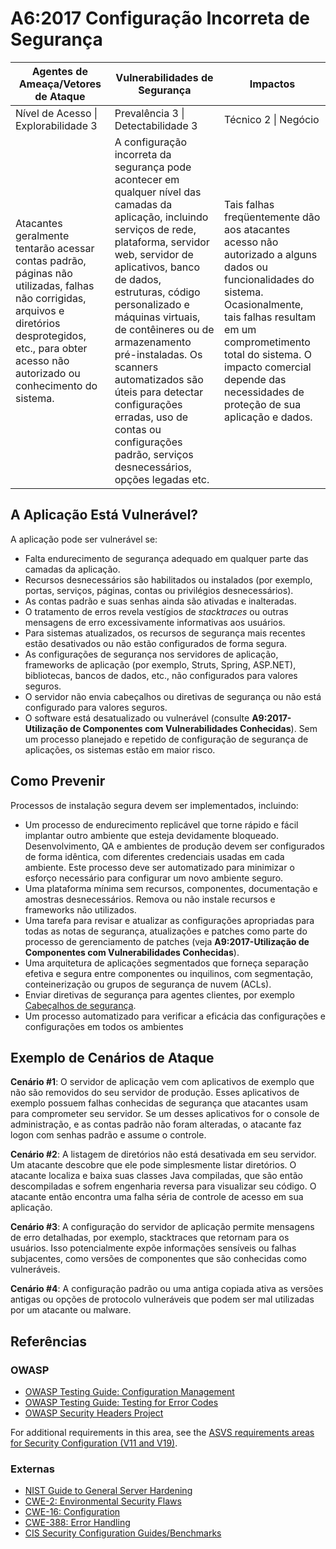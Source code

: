 # A6:2017 Configuração Incorreta de Segurança

| Agentes de Ameaça/Vetores de Ataque | Vulnerabilidades de Segurança           | Impactos               |
| -- | -- | -- |
| Nível de Acesso \| Explorabilidade 3 | Prevalência 3 \| Detectabilidade 3 | Técnico 2 \| Negócio |
| Atacantes geralmente tentarão acessar contas padrão, páginas não utilizadas, falhas não corrigidas, arquivos e diretórios desprotegidos, etc., para obter acesso não autorizado ou conhecimento do sistema. | A configuração incorreta da segurança pode acontecer em qualquer nível das camadas da aplicação, incluindo serviços de rede, plataforma, servidor web, servidor de aplicativos, banco de dados, estruturas, código personalizado e máquinas virtuais, de contêineres ou de armazenamento pré-instaladas. Os scanners automatizados são úteis para detectar configurações erradas, uso de contas ou configurações padrão, serviços desnecessários, opções legadas etc. | Tais falhas freqüentemente dão aos atacantes acesso não autorizado a alguns dados ou funcionalidades do sistema. Ocasionalmente, tais falhas resultam em um comprometimento total do sistema. O impacto comercial depende das necessidades de proteção de sua aplicação e dados. |

## A Aplicação Está Vulnerável?

A aplicação pode ser vulnerável se:
* Falta endurecimento de segurança adequado em qualquer parte das camadas da aplicação.
* Recursos desnecessários são habilitados ou instalados (por exemplo, portas, serviços, páginas, contas ou privilégios desnecessários).
* As contas padrão e suas senhas ainda são ativadas e inalteradas.
* O tratamento de erros revela vestígios de *stacktraces* ou outras mensagens de erro excessivamente informativas aos usuários.
* Para sistemas atualizados, os recursos de segurança mais recentes estão desativados ou não estão configurados de forma segura.
* As configurações de segurança nos servidores de aplicação, frameworks de aplicação (por exemplo, Struts, Spring, ASP.NET), bibliotecas, bancos de dados, etc., não configurados para valores seguros.
* O servidor não envia cabeçalhos ou diretivas de segurança ou não está configurado para valores seguros.
* O software está desatualizado ou vulnerável (consulte **A9:2017-Utilização de Componentes com Vulnerabilidades Conhecidas**). 
Sem um processo planejado e repetido de configuração de segurança de aplicações, os sistemas estão em maior risco.

## Como Prevenir

Processos de instalação segura devem ser implementados, incluindo:

* Um processo de endurecimento replicável que torne rápido e fácil implantar outro ambiente que esteja devidamente bloqueado. Desenvolvimento, QA e ambientes de produção devem ser configurados de forma idêntica, com diferentes credenciais usadas em cada ambiente. Este processo deve ser automatizado para minimizar o esforço necessário para configurar um novo ambiente seguro.
* Uma plataforma mínima sem recursos, componentes, documentação e amostras desnecessários. Remova ou não instale recursos e frameworks não utilizados.
* Uma tarefa para revisar e atualizar as configurações apropriadas para todas as notas de segurança, atualizações e patches como parte do processo de gerenciamento de patches (veja **A9:2017-Utilização de Componentes com Vulnerabilidades Conhecidas**).
* Uma arquitetura de aplicações segmentados que forneça separação efetiva e segura entre componentes ou inquilinos, com segmentação, conteinerização ou grupos de segurança de nuvem (ACLs).
* Enviar diretivas de segurança para agentes clientes, por exemplo [Cabeçalhos de segurança](https://owasp.org/www-project-secure-headers/).
* Um processo automatizado para verificar a eficácia das configurações e configurações em todos os ambientes

## Exemplo de Cenários de Ataque

**Cenário #1**: O servidor de aplicação vem com aplicativos de exemplo que não são removidos do seu servidor de produção. Esses aplicativos de exemplo possuem falhas conhecidas de segurança que atacantes usam para comprometer seu servidor. Se um desses aplicativos for o console de administração, e as contas padrão não foram alteradas, o atacante faz logon com senhas padrão e assume o controle.

**Cenário #2**: A listagem de diretórios não está desativada em seu servidor. Um atacante descobre que ele pode simplesmente listar diretórios. O atacante localiza e baixa suas classes Java compiladas, que são então descompiladas e sofrem engenharia reversa para visualizar seu código. O atacante então encontra uma falha séria de controle de acesso em sua aplicação.

**Cenário #3**: A configuração do servidor de aplicação permite mensagens de erro detalhadas, por exemplo, stacktraces que retornam para os usuários. Isso potencialmente expõe informações sensíveis ou falhas subjacentes, como versões de componentes que são conhecidas como vulneráveis.

**Cenário #4**: A configuração padrão ou uma antiga copiada ativa as versões antigas ou opções de protocolo vulneráveis que podem ser mal utilizadas por um atacante ou malware.

## Referências

### OWASP

* [OWASP Testing Guide: Configuration Management](https://owasp.org/www-project-web-security-testing-guide/latest/4-Web_Application_Security_Testing/02-Configuration_and_Deployment_Management_Testing/README)
* [OWASP Testing Guide: Testing for Error Codes](https://owasp.org/www-project-web-security-testing-guide/latest/4-Web_Application_Security_Testing/08-Testing_for_Error_Handling/README)
* [OWASP Security Headers Project](https://owasp.org/www-project-secure-headers/)

For additional requirements in this area, see the [ASVS requirements areas for Security Configuration (V11 and V19)](https://owasp.org/www-project-application-security-verification-standard/).

### Externas

* [NIST Guide to General Server Hardening](https://csrc.nist.gov/publications/detail/sp/800-123/final)
* [CWE-2: Environmental Security Flaws](https://cwe.mitre.org/data/definitions/2.html)
* [CWE-16: Configuration](https://cwe.mitre.org/data/definitions/16.html)
* [CWE-388: Error Handling](https://cwe.mitre.org/data/definitions/388.html)
* [CIS Security Configuration Guides/Benchmarks](https://www.cisecurity.org/cis-benchmarks/)
